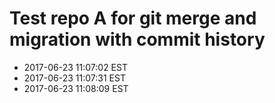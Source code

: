 # Test repo A for git merge and migration with commit history

* 2017-06-23 11:07:02 EST 
* 2017-06-23 11:07:31 EST
* 2017-06-23 11:08:09 EST
